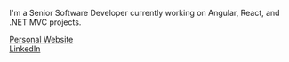 <!--- [![](https://visitcount.itsvg.in/api?id=perryliuofficial&label=Profile%20Views&color=12&icon=5&pretty=true)](https://visitcount.itsvg.in) --->

I'm a Senior Software Developer currently working on Angular, React, and .NET MVC projects.

[Personal Website](https://www.perryliu.co.uk/)<br>
[LinkedIn](https://www.linkedin.com/in/perryliuofficial/)
